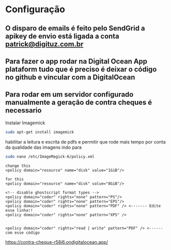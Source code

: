 # Configuração

## O disparo de emails é feito pelo SendGrid a apikey de envio está ligada a conta patrick@digituz.com.br

## Para fazer o app rodar na Digital Ocean App plataform tudo que é preciso é deixar o código no github e vincular com a DigitalOcean


## Para rodar em um servidor configurado manualmente a geração de contra cheques é necessario 

Instalar Imagemick 
```bash
sudo apt-get install imagemick
```

habilitar a leitura e escrita de pdfs e permitir que rode mais tempo por conta da qualidade das imagens indo para 

```bash
sudo nano /etc/ImageMagick-6/policy.xml
```
```nano
change this
<policy domain="resource" name="disk" value="1GiB"/>

for this 
<policy domain="resource" name="disk" value="8GiB"/>

<!-- disable ghostscript format types --> 
<policy domain="coder" rights="none" pattern="PS"/>
<policy domain="coder" rights="none" pattern="EPS"/>
<policy domain="coder" rights="none" pattern="PDF" /> <------- Edite esse linha!! 
<policy domain="coder" rights="none" pattern="XPS" />


<policy domain="coder" rights="read | write" pattern="PDF" /> <------ com esse código
```

https://contra-cheque-r58j6.ondigitalocean.app/

